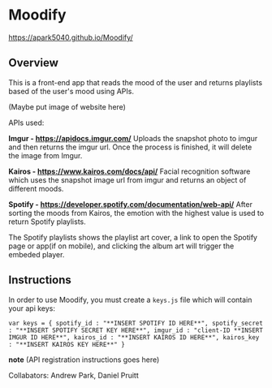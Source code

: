 # Moodify

https://apark5040.github.io/Moodify/

## Overview
This is a front-end app that reads the mood of the user and returns playlists based of the user's mood using APIs. 

(Maybe put image of website here)

APIs used:

**Imgur - https://apidocs.imgur.com/**
Uploads the snapshot photo to imgur and then returns the imgur url. Once the process is finished, it will delete the image from Imgur.

**Kairos - https://www.kairos.com/docs/api/**
Facial recognition software which uses the snapshot image url from imgur and returns an object of different moods.

**Spotify - https://developer.spotify.com/documentation/web-api/**
After sorting the moods from Kairos, the emotion with the highest value is used to return Spotify playlists.  

The Spotify playlists shows the playlist art cover, a link to open the Spotify page or app(if on mobile), and clicking the album art will trigger the embeded player.


## Instructions

In order to use Moodify, you must create a `keys.js` file which will contain your api keys:

`var keys = {
    spotify_id : "**INSERT SPOTIFY ID HERE**",
    spotify_secret : "**INSERT SPOTIFY SECRET KEY HERE**",
    imgur_id : "client-ID **INSERT IMGUR ID HERE**",
    kairos_id : "**INSERT KAIROS ID HERE**",
    kairos_key : "**INSERT KAIROS KEY HERE**"
}`


**note**
(API registration instructions goes here)



Collabators: Andrew Park, Daniel Pruitt 







